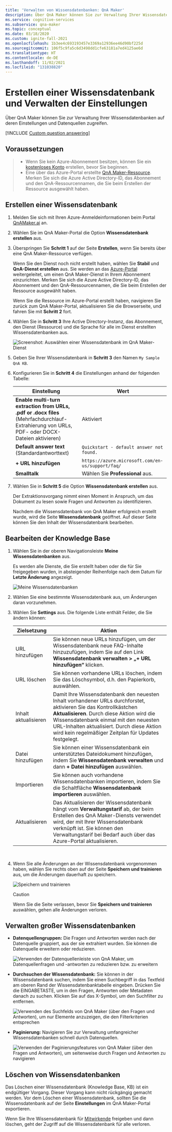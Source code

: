 ```yaml
---
title: 'Verwalten von Wissensdatenbanken: QnA Maker'
description: Über QnA Maker können Sie zur Verwaltung Ihrer Wissensdatenbanken auf deren Einstellungen und Inhalte zugreifen.
ms.service: cognitive-services
ms.subservice: qna-maker
ms.topic: conceptual
ms.date: 03/18/2020
ms.custom: ignite-fall-2021
ms.openlocfilehash: 1b3ee4c693193457e3369a12936ee46d90bf225d
ms.sourcegitcommit: 106f5c9fa5c6d3498dd1cfe63181a7ed4125ae6d
ms.translationtype: HT
ms.contentlocale: de-DE
ms.lasthandoff: 11/02/2021
ms.locfileid: "131038820"
---
```

# <a name="create-knowledge-base-and-manage-settings"></a>Erstellen einer Wissensdatenbank und Verwalten der Einstellungen

Über QnA Maker können Sie zur Verwaltung Ihrer Wissensdatenbanken auf deren Einstellungen und Datenquellen zugreifen.

[!INCLUDE [Custom question answering](../includes/new-version.md)]

## <a name="prerequisites"></a>Voraussetzungen

> * Wenn Sie kein Azure-Abonnement besitzen, können Sie ein [kostenloses Konto](https://azure.microsoft.com/free/cognitive-services/) erstellen, bevor Sie beginnen.
> * Eine über das Azure-Portal erstellte [QnA Maker-Ressource](https://ms.portal.azure.com/#create/Microsoft.CognitiveServicesQnAMaker). Merken Sie sich die Azure Active Directory-ID, das Abonnement und den QnA-Ressourcennamen, die Sie beim Erstellen der Ressource ausgewählt haben.

## <a name="create-a-knowledge-base"></a>Erstellen einer Wissensdatenbank

1. Melden Sie sich mit Ihren Azure-Anmeldeinformationen beim Portal [QnAMaker.ai](https://QnAMaker.ai) an.

1. Wählen Sie im QnA Maker-Portal die Option **Wissensdatenbank erstellen** aus.

1. Überspringen Sie **Schritt 1** auf der Seite **Erstellen**, wenn Sie bereits über eine QnA Maker-Ressource verfügen.

    Wenn Sie den Dienst noch nicht erstellt haben, wählen Sie **Stabil** und **QnA-Dienst erstellen** aus. Sie werden an das [Azure-Portal](https://ms.portal.azure.com/#create/Microsoft.CognitiveServicesQnAMaker) weitergeleitet, um einen QnA Maker-Dienst in Ihrem Abonnement einzurichten. Merken Sie sich die Azure Active Directory-ID, das Abonnement und den QnA-Ressourcennamen, die Sie beim Erstellen der Ressource ausgewählt haben.

    Wenn Sie die Ressource im Azure-Portal erstellt haben, navigieren Sie zurück zum QnA Maker-Portal, aktualisieren Sie die Browserseite, und fahren Sie mit **Schritt 2** fort.

1. Wählen Sie in **Schritt 3** Ihre Active Directory-Instanz, das Abonnement, den Dienst (Ressource) und die Sprache für alle im Dienst erstellten Wissensdatenbanken aus.

   ![Screenshot: Auswählen einer Wissensdatenbank im QnA Maker-Dienst](../media/qnamaker-quickstart-kb/qnaservice-selection.png)

1. Geben Sie Ihrer Wissensdatenbank in **Schritt 3** den Namen `My Sample QnA KB`.

1. Konfigurieren Sie in **Schritt 4** die Einstellungen anhand der folgenden Tabelle:
    
    |Einstellung|Wert|
    |--|--|
    |**Enable multi-turn extraction from URLs, .pdf or .docx files** (Mehrfachdurchlauf-Extrahierung von URLs, PDF- oder DOCX-Dateien aktivieren)|Aktiviert|
    |**Default answer text** (Standardantworttext)| `Quickstart - default answer not found.`|
    |**+ URL hinzufügen**|`https://azure.microsoft.com/en-us/support/faq/`|
    |**Smalltalk**|Wählen Sie **Professional** aus.|  


1. Wählen Sie in **Schritt 5** die Option **Wissensdatenbank erstellen** aus.

    Der Extraktionsvorgang nimmt einen Moment in Anspruch, um das Dokument zu lesen sowie Fragen und Antworten zu identifizieren.

    Nachdem die Wissensdatenbank von QnA Maker erfolgreich erstellt wurde, wird die Seite **Wissensdatenbank** geöffnet. Auf dieser Seite können Sie den Inhalt der Wissensdatenbank bearbeiten.

## <a name="edit-knowledge-base"></a>Bearbeiten der Knowledge Base

1.  Wählen Sie in der oberen Navigationsleiste **Meine Wissensdatenbanken** aus.

       Es werden alle Dienste, die Sie erstellt haben oder die für Sie freigegeben wurden, in absteigender Reihenfolge nach dem Datum für **Letzte Änderung** angezeigt.

       ![Meine Wissensdatenbanken](../media/qnamaker-how-to-edit-kb/my-kbs.png)

1. Wählen Sie eine bestimmte Wissensdatenbank aus, um Änderungen daran vorzunehmen.

1.  Wählen Sie **Settings** aus. Die folgende Liste enthält Felder, die Sie ändern können:

       |Zielsetzung|Aktion|
       |--|--|
       |URL hinzufügen|Sie können neue URLs hinzufügen, um der Wissensdatenbank neue FAQ-Inhalte hinzuzufügen, indem Sie auf den Link **Wissensdatenbank verwalten > „+ URL hinzufügen“** klicken.|
       |URL löschen|Sie können vorhandene URLs löschen, indem Sie das Löschsymbol, d.h. den Papierkorb, auswählen.|
       |Inhalt aktualisieren|Damit Ihre Wissensdatenbank den neuesten Inhalt vorhandener URLs durchforstet, aktivieren Sie das Kontrollkästchen **Aktualisieren**. Durch diese Aktion wird die Wissensdatenbank einmal mit den neuesten URL-Inhalten aktualisiert. Durch diese Aktion wird kein regelmäßiger Zeitplan für Updates festgelegt.|
       |Datei hinzufügen|Sie können einer Wissensdatenbank ein unterstütztes Dateidokument hinzufügen, indem Sie **Wissensdatenbank verwalten** und dann **+ Datei hinzufügen** auswählen.|
    |Importieren|Sie können auch vorhandene Wissensdatenbanken importieren, indem Sie die Schaltfläche **Wissensdatenbank importieren** auswählen. |
    |Aktualisieren|Das Aktualisieren der Wissensdatenbank hängt vom **Verwaltungstarif** ab, der beim Erstellen des QnA Maker-Diensts verwendet wird, der mit Ihrer Wissensdatenbank verknüpft ist. Sie können den Verwaltungstarif bei Bedarf auch über das Azure-Portal aktualisieren.

    <br/>
  1. Wenn Sie alle Änderungen an der Wissensdatenbank vorgenommen haben, wählen Sie rechts oben auf der Seite **Speichern und trainieren** aus, um die Änderungen dauerhaft zu speichern.

       ![Speichern und trainieren](../media/qnamaker-how-to-edit-kb/save-and-train.png)

       >[!CAUTION]
       >Wenn Sie die Seite verlassen, bevor Sie **Speichern und trainieren** auswählen, gehen alle Änderungen verloren.

## <a name="manage-large-knowledge-bases"></a>Verwalten großer Wissensdatenbanken

* **Datenquellengruppen:** Die Fragen und Antworten werden nach der Datenquelle gruppiert, aus der sie extrahiert wurden. Sie können die Datenquelle erweitern oder reduzieren.

    ![Verwenden der Datenquellenleiste von QnA Maker, um Datenquellenfragen und -antworten zu reduzieren bzw. zu erweitern](../media/qnamaker-how-to-edit-kb/data-source-grouping.png)

* **Durchsuchen der Wissensdatenbank:** Sie können in der Wissensdatenbank suchen, indem Sie einen Suchbegriff in das Textfeld am oberen Rand der Wissensdatenbanktabelle eingeben. Drücken Sie die EINGABETASTE, um in den Fragen, Antworten oder Metadaten danach zu suchen. Klicken Sie auf das X-Symbol, um den Suchfilter zu entfernen.

    ![Verwenden des Suchfelds von QnA Maker (über den Fragen und Antworten), um nur Elemente anzuzeigen, die den Filterkriterien entsprechen](../media/qnamaker-how-to-edit-kb/search-paginate-group.png)

* **Paginierung:** Navigieren Sie zur Verwaltung umfangreicher Wissensdatenbanken schnell durch Datenquellen.

    ![Verwenden der Paginierungsfeatures von QnA Maker (über den Fragen und Antworten), um seitenweise durch Fragen und Antworten zu navigieren](../media/qnamaker-how-to-edit-kb/pagination.png)

## <a name="delete-knowledge-bases"></a>Löschen von Wissensdatenbanken

Das Löschen einer Wissensdatenbank (Knowledge Base, KB) ist ein endgültiger Vorgang. Dieser Vorgang kann nicht rückgängig gemacht werden. Vor dem Löschen einer Wissensdatenbank, sollten Sie die Wissensdatenbank auf der Seite **Einstellungen** im QnA Maker-Portal exportieren.

Wenn Sie Ihre Wissensdatenbank für [Mitwirkende](collaborate-knowledge-base.md) freigeben und dann löschen, geht der Zugriff auf die Wissensdatenbank für alle verloren.
